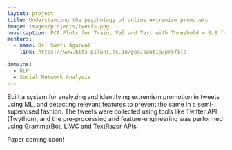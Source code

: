 ```yaml
---
layout: project
title: Understanding the psychology of online extremism promoters
image: images/projects/tweets.png
hovercaption: PCA Plots for Train, Val and Test with Threshold = 0.8 for separating Positive and Negative extremist tweets.
mentors:
  - name: Dr. Swati Agarwal
    link: https://www.bits-pilani.ac.in/goa/swatia/profile

domains:
  - NLP
  - Social Network Analysis
---
```

Built a system for analyzing and identifying extremism promotion in tweets using ML, and detecting relevant features to prevent the same in a semi-supervised fashion. The tweets were collected using tools like Twitter API (Twython), and the pre-processing and feature-engineering was performed using GrammarBot, LiWC and TextRazor APIs.

Paper coming soon!
